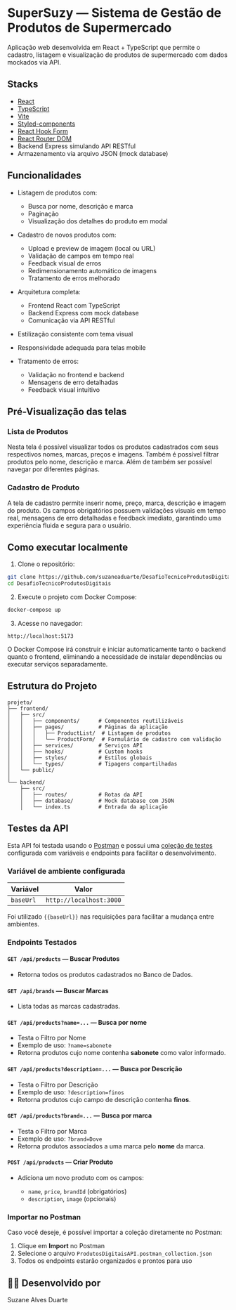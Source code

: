 # SuperSuzy — Sistema de Gestão de Produtos de Supermercado

Aplicação web desenvolvida em React + TypeScript que permite o cadastro, listagem e visualização de produtos de supermercado com dados mockados via API.

## Stacks

- [React](https://reactjs.org/)
- [TypeScript](https://www.typescriptlang.org/)
- [Vite](https://vitejs.dev/)
- [Styled-components](https://styled-components.com/)
- [React Hook Form](https://react-hook-form.com/)
- [React Router DOM](https://reactrouter.com/)
- Backend Express simulando API RESTful
- Armazenamento via arquivo JSON (mock database)

## Funcionalidades

- Listagem de produtos com:
  - Busca por nome, descrição e marca
  - Paginação
  - Visualização dos detalhes do produto em modal 

- Cadastro de novos produtos com:
  - Upload e preview de imagem (local ou URL)
  - Validação de campos em tempo real
  - Feedback visual de erros
  - Redimensionamento automático de imagens
  - Tratamento de erros melhorado

- Arquitetura completa:
  - Frontend React com TypeScript
  - Backend Express com mock database
  - Comunicação via API RESTful

- Estilização consistente com tema visual

- Responsividade adequada para telas mobile

- Tratamento de erros:
  - Validação no frontend e backend
  - Mensagens de erro detalhadas
  - Feedback visual intuitivo

## Pré-Visualização das telas 

### Lista de Produtos

Nesta tela é possível visualizar todos os produtos cadastrados com seus respectivos nomes, marcas, preços e imagens. Também é possível filtrar produtos pelo nome, descrição e marca. Além de também ser possível navegar por diferentes páginas. 


### Cadastro de Produto

A tela de cadastro permite inserir nome, preço, marca, descrição e imagem do produto. Os campos obrigatórios possuem validações visuais em tempo real, mensagens de erro detalhadas e feedback imediato, garantindo uma experiência fluida e segura para o usuário.


## Como executar localmente

1. Clone o repositório:

```bash
git clone https://github.com/suzaneaduarte/DesafioTecnicoProdutosDigitais.git
cd DesafioTecnicoProdutosDigitais
```

2. Execute o projeto com Docker Compose:

```bash
docker-compose up
```

3. Acesse no navegador:

```
http://localhost:5173
```

O Docker Compose irá construir e iniciar automaticamente tanto o backend quanto o frontend, eliminando a necessidade de instalar dependências ou executar serviços separadamente.

## Estrutura do Projeto

```
projeto/
├── frontend/
│   ├── src/
│   │   ├── components/      # Componentes reutilizáveis
│   │   ├── pages/           # Páginas da aplicação
│   │   │   ├── ProductList/  # Listagem de produtos
│   │   │   └── ProductForm/  # Formulário de cadastro com validação
│   │   ├── services/        # Serviços API
│   │   ├── hooks/           # Custom hooks
│   │   ├── styles/          # Estilos globais
│   │   └── types/           # Tipagens compartilhadas
│   └── public/
│
└── backend/
    ├── src/
    │   ├── routes/          # Rotas da API
    │   ├── database/        # Mock database com JSON
    │   └── index.ts         # Entrada da aplicação
```

## Testes da API  

Esta API foi testada usando o [Postman](https://www.postman.com/) e possui uma [coleção de testes](./ProdutosDigitaisAPI.postman_collection.json) configurada com variáveis e endpoints para facilitar o desenvolvimento.

### Variável de ambiente configurada

| Variável  | Valor                   |
| --------- | ----------------------- |
| `baseUrl` | `http://localhost:3000` |

Foi utilizado `{{baseUrl}}` nas requisições para facilitar a mudança entre ambientes.

### Endpoints Testados

#### `GET /api/products` — Buscar Produtos

* Retorna todos os produtos cadastrados no Banco de Dados. 

#### `GET /api/brands` — Buscar Marcas

* Lista todas as marcas cadastradas.

#### `GET /api/products?name=...` — Busca por nome 

* Testa o Filtro por Nome
* Exemplo de uso: `?name=sabonete`
* Retorna produtos cujo nome contenha **sabonete** como valor informado.

#### `GET /api/products?description=...` — Busca por Descrição

* Testa o Filtro por Descrição
* Exemplo de uso: `?description=finos`
* Retorna produtos cujo campo de descrição contenha **finos**. 

#### `GET /api/products?brand=...` — Busca por marca 

* Testa o Filtro por Marca
* Exemplo de uso: `?brand=Dove`
* Retorna produtos associados a uma marca pelo **nome** da marca.

#### `POST /api/products` — Criar Produto

* Adiciona um novo produto com os campos:

  * `name`, `price`, `brandId` (obrigatórios)
  * `description`, `image` (opcionais)

### Importar no Postman

Caso você deseje, é possível importar a coleção diretamente no Postman:

1. Clique em **Import** no Postman
2. Selecione o arquivo `ProdutosDigitaisAPI.postman_collection.json`
3. Todos os endpoints estarão organizados e prontos para uso

## 👩‍💻 Desenvolvido por

Suzane Alves Duarte 
